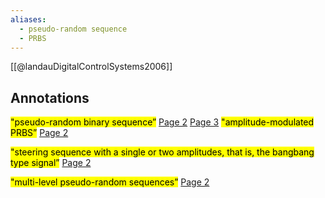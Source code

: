 ```yaml
---
aliases:
  - pseudo-random sequence
  - PRBS
---
```




[[@landauDigitalControlSystems2006]]

## Annotations
<mark class="hltr-yellow">"pseudo-random binary sequence”</mark> [Page 2](zotero://open-pdf/library/items/T97MC9QL?page=2&annotation=VCVVV9ZQ) 
[Page 3](zotero://open-pdf/library/items/WD85S9FS?page=3&annotation=XWCT4ACQ) 
<mark class="hltr-yellow">"amplitude-modulated PRBS”</mark> [Page 2](zotero://open-pdf/library/items/T97MC9QL?page=2&annotation=UPCMSX8A) 

<mark class="hltr-yellow">"steering sequence with a single or two amplitudes, that is, the bangbang type signal”</mark> [Page 2](zotero://open-pdf/library/items/T97MC9QL?page=2&annotation=XZFVMWV7) 

<mark class="hltr-yellow">"multi-level pseudo-random sequences”</mark> [Page 2](zotero://open-pdf/library/items/T97MC9QL?page=2&annotation=MC5FSVPZ) 